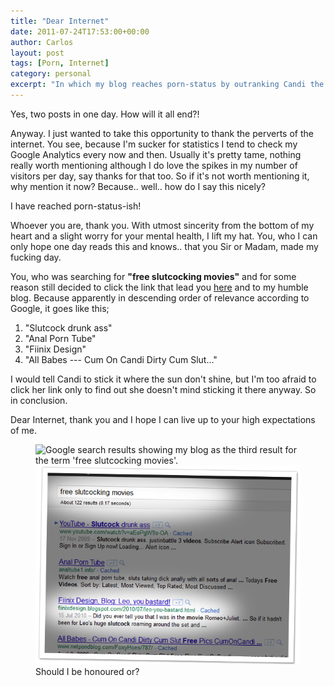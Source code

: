 ```yaml
---
title: "Dear Internet"
date: 2011-07-24T17:53:00+00:00
author: Carlos
layout: post
tags: [Porn, Internet]
category: personal
excerpt: "In which my blog reaches porn-status by outranking Candi the dirty cum slut for the search term *free slutcocking movies*."
---
```

Yes, two posts in one day. How will it all end?!

Anyway. I just wanted to take this opportunity to thank the perverts of the internet. You see, because I'm sucker for statistics I tend to check my Google Analytics every now and then. Usually it's pretty tame, nothing really worth mentioning although I do love the spikes in my number of visitors per day, say thanks for that too. So if it's not worth mentioning it, why mention it now? Because.. well.. how do I say this nicely?

I have reached porn-status-ish!

Whoever you are, thank you. With utmost sincerity from the bottom of my heart and a slight worry for your mental health, I lift my hat. You, who I can only hope one day reads this and knows.. that you Sir or Madam, made my fucking day.

You, who was searching for **"free slutcocking movies"** and for some reason still decided to click the link that lead you [here](/blog/leo-you-bastard) and to my humble blog. Because apparently in descending order of relevance according to Google, it goes like this;

  1. "Slutcock drunk ass"
  2. "Anal Porn Tube"
  3. "Fiinix Design"
  4. "All Babes --- Cum On Candi Dirty Cum Slut..."

I would tell Candi to stick it where the sun don't shine, but I'm too afraid to click her link only to find out she doesn't mind sticking it there anyway. So in conclusion.

Dear Internet, thank you and I hope I can live up to your high expectations of me.

<figure>
    <img class="js-lazy-load" data-original="/assets/posts/2011/07/slutcock.png" alt="Google search results showing my blog as the third result for the term 'free slutcocking movies'.">
  <noscript>
    <img src="/assets/posts/2011/07/slutcock.png" alt="Google search results showing my blog as the third result for the term 'free slutcocking movies'.">
  </noscript>
  <figcaption>Should I be honoured or?</figcaption>
</figure>